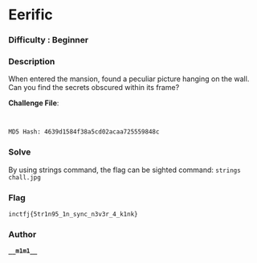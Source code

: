 # Eerific

### Difficulty : Beginner

### Description
When entered the mansion, found a peculiar picture hanging on the wall.
Can you find the secrets obscured within its frame?


**Challenge File**:
```
```
```
```

```MD5 Hash: 4639d1584f38a5cd02acaa725559848c```

### Solve
By using strings command, the flag can be sighted
command: `strings chall.jpg`

### Flag

```
inctfj{5tr1n95_1n_sync_n3v3r_4_k1nk}
```

### Author

**```__m1m1__```**
